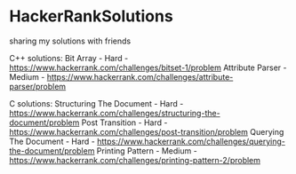# HackerRankSolutions
sharing my solutions with friends

C++ solutions:
Bit Array - Hard - https://www.hackerrank.com/challenges/bitset-1/problem
Attribute Parser - Medium - https://www.hackerrank.com/challenges/attribute-parser/problem

C solutions:
Structuring The Document - Hard - https://www.hackerrank.com/challenges/structuring-the-document/problem
Post Transition - Hard - https://www.hackerrank.com/challenges/post-transition/problem
Querying The Document - Hard - https://www.hackerrank.com/challenges/querying-the-document/problem
Printing Pattern - Medium - https://www.hackerrank.com/challenges/printing-pattern-2/problem
